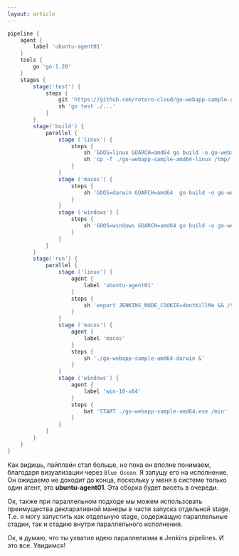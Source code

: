 ```yaml
---
layout: article
---
```





```groovy
pipeline {
    agent {
        label 'ubuntu-agent01'
    }
    tools {
        go 'go-1.20'
    }
    stages {
        stage('test') {
            steps {
                git 'https://github.com/rotoro-cloud/go-webapp-sample.git'
                sh 'go test ./...'
            }
        }
        stage('build') {
            parallel {
                stage ('linux') {
                    steps {
                        sh 'GOOS=linux GOARCH=amd64 go build -o go-webapp-sample-amd64-linux .'
                        sh 'cp -f ./go-webapp-sample-amd64-linux /tmp/'
                    }
                }
                stage ('macos') {
                    steps {
                        sh 'GOOS=darwin GOARCH=amd64  go build -o go-webapp-sample-amd64-darwin .'
                    }
                }
                stage ('windows') {
                    steps {
                        sh 'GOOS=windows GOARCH=amd64 go build -o go-webapp-sample-amd64.exe .'
                    }
                }
            }
        }
        stage('run') {
            parallel {
                stage ('linux') {
                    agent {
                        label 'ubuntu-agent01'
                    }
                    steps {
                        sh 'export JENKINS_NODE_COOKIE=dontKillMe && /tmp/go-webapp-sample-amd64-linux &'
                    }
                }
                stage ('macos') {
                    agent {
                        label 'macos'
                    }
                    steps {
                        sh './go-webapp-sample-amd64-darwin &'
                    }
                }
                stage ('windows') {
                    agent {
                        label 'win-10-x64'
                    }
                    steps {
                        bat 'START ./go-webapp-sample-amd64.exe /min'
                    }
                }
            }
        }
    }
}
```

Как видишь, пайплайн стал больше, но пока он вполне понимаем, благодаря визуализации через `Blue Ocean`. Я запущу его на исполнение. Он ожидаемо не доходит до конца, поскольку у меня в системе только один агент, это **ubuntu-agent01**. Эта сборка будет висеть в очереди.

Ок, также при параллельном подходе мы можем использовать преимущества декларативной манеры в части запуска отдельной stage. Т.е. я могу запустить как отдельную stage, содержащую параллельные стадии, так и стадию внутри параллельного исполнения.

Ок, я думаю, что ты ухватил идею параллелизма в Jenkins pipelines. И это все. Увидимся!
